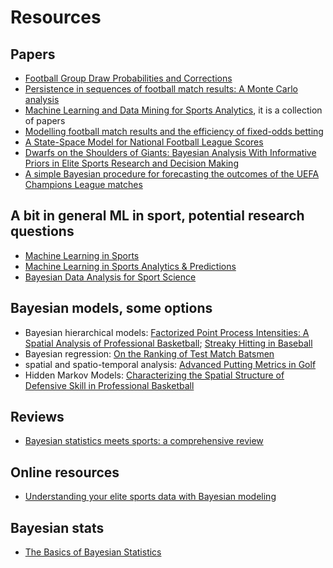 # Resources

## Papers
- [Football Group Draw Probabilities and Corrections](https://arxiv.org/abs/2205.06578)
- [Persistence in sequences of football match results: A Monte Carlo analysis](https://www.sciencedirect.com/science/article/abs/pii/S0377221702006811)
- [Machine Learning and Data Mining for Sports Analytics](https://link.springer.com/book/10.1007/978-3-030-17274-9), it is a collection of papers
- [Modelling football match results and the efficiency of fixed-odds betting](https://www.stat.berkeley.edu/~aldous/157/Papers/goddard.pdf)
- [A State-Space Model for National Football League Scores](https://www.jstor.org/stable/2669599)
- [Dwarfs on the Shoulders of Giants: Bayesian Analysis With Informative Priors in Elite Sports Research and Decision Making](https://www.frontiersin.org/articles/10.3389/fspor.2022.793603/full)
- [A simple Bayesian procedure for forecasting the outcomes of the UEFA Champions League matches](https://arxiv.org/ftp/arxiv/papers/1501/1501.05831.pdf)

## A bit in general ML in sport, potential research questions
- [Machine Learning in Sports](https://drops.dagstuhl.de/opus/volltexte/2022/15917/pdf/dagrep_v011_i009_p045_21411.pdf)
- [Machine Learning in Sports Analytics & Predictions](https://intellectdata.com/machine-learning-in-sports-analytics-predictions/)
- [Bayesian Data Analysis for Sport Science](https://sportrxiv.org/index.php/server/preprint/view/116/version/128)


## Bayesian models, some options

- Bayesian hierarchical models: [Factorized Point Process Intensities: A Spatial Analysis of Professional Basketball](https://arxiv.org/abs/1401.0942); [Streaky Hitting in Baseball](https://www.stat.berkeley.edu/~aldous/157/Papers/albert_streaky.pdf)
- Bayesian regression: [On the Ranking of Test Match Batsmen](https://arxiv.org/abs/1806.05496)
- spatial and spatio-temporal analysis: [Advanced Putting Metrics in Golf](https://www.sfu.ca/~tswartz/papers/putting.pdf)
- Hidden Markov Models: [Characterizing the Spatial Structure of Defensive Skill in Professional Basketball](https://arxiv.org/pdf/1405.0231.pdf)

## Reviews
- [Bayesian statistics meets sports: a comprehensive review](https://www.degruyter.com/document/doi/10.1515/jqas-2018-0106/html?lang=en#j_jqas-2018-0106_ref_126_w2aab3b7d330b1b6b1ab2b2d126Aa)

## Online resources
- [Understanding your elite sports data with Bayesian modeling](https://www.linkedin.com/pulse/understanding-your-elite-sports-data-bayesian-ric-porteous/)

## Bayesian stats
- [The Basics of Bayesian Statistics](https://github.com/jbrea/MLCourse)
